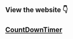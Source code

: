 <h2> View the website 👇 <h2>
<a href="https://countdowntimer-w45m.onrender.com" target="_blank" rel="noopener noreferrer">CountDownTimer
</a>

